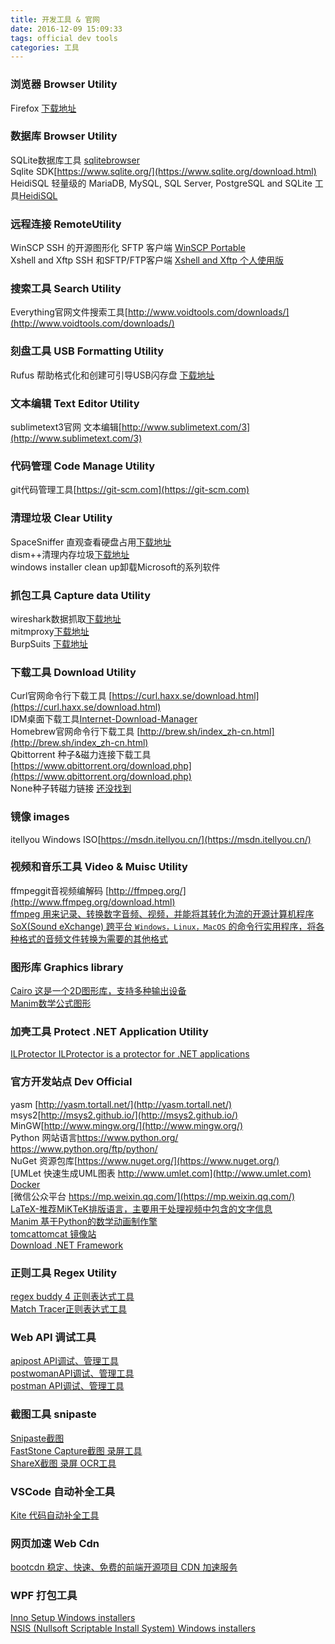 ```yaml
---
title: 开发工具 & 官网 
date: 2016-12-09 15:09:33
tags: official dev tools
categories: 工具
---
```


### 浏览器 Browser Utility

Firefox [下载地址](http://ftp.mozilla.org/pub/firefox/releases/75.0/win64/en-US/)

### 数据库 Browser Utility

SQLite数据库工具 [sqlitebrowser](https://sqlitebrowser.org/dl/)  
Sqlite SDK[https://www.sqlite.org/](https://www.sqlite.org/download.html)  
HeidiSQL 轻量级的 MariaDB, MySQL, SQL Server, PostgreSQL and SQLite 工具[HeidiSQL](https://github.com/HeidiSQL/HeidiSQL)

### 远程连接 RemoteUtility 

WinSCP SSH 的开源图形化 SFTP 客户端 [WinSCP Portable](https://winscp.net/eng/download.php)  
Xshell and Xftp SSH 和SFTP/FTP客户端 [Xshell and Xftp 个人使用版](https://www.netsarang.com/zh/free-for-home-school/)

### 搜索工具 Search Utility

Everything官网文件搜索工具[http://www.voidtools.com/downloads/](http://www.voidtools.com/downloads/)

### 刻盘工具 USB Formatting Utility

Rufus 帮助格式化和创建可引导USB闪存盘 [下载地址](https://github.com/pbatard/rufus/releases/download/v3.9/rufus-3.9p.exe) 

### 文本编辑 Text Editor Utility

sublimetext3官网 文本编辑[http://www.sublimetext.com/3](http://www.sublimetext.com/3)

### 代码管理 Code Manage Utility 

git代码管理工具[https://git-scm.com](https://git-scm.com)

### 清理垃圾 Clear Utility 

SpaceSniffer 直观查看硬盘占用[下载地址](https://pc.qq.com/search.html#!keyword=SpaceSniffer)  
dism++清理内存垃圾[下载地址](http://www.chuyu.me/zh-Hans/)  
windows installer clean up卸载Microsoft的系列软件 

### 抓包工具 Capture data Utility

wireshark数据抓取[下载地址](https://www.wireshark.org/download.html)   
mitmproxy[下载地址](https://www.mitmproxy.org/)  
BurpSuits [下载地址](https://portswigger.net/burp)

### 下载工具 Download Utility 

Curl官网命令行下载工具 [https://curl.haxx.se/download.html](https://curl.haxx.se/download.html)   
IDM桌面下载工具[Internet-Download-Manager](https://www.softpedia.com/get/Internet/Download-Managers/Internet-Download-Manager.shtml)  
Homebrew官网命令行下载工具 [http://brew.sh/index_zh-cn.html](http://brew.sh/index_zh-cn.html)  
Qbittorrent 种子&磁力连接下载工具[https://www.qbittorrent.org/download.php](https://www.qbittorrent.org/download.php)  
None种子转磁力链接 [还没找到](http://www.torrent.org.cn/)

### 镜像 images

itellyou Windows ISO[https://msdn.itellyou.cn/](https://msdn.itellyou.cn/)

### 视频和音乐工具 Video & Muisc Utility

ffmpeggit音视频编解码 [http://ffmpeg.org/](http://www.ffmpeg.org/download.html)  
[ffmpeg 用来记录、转换数字音频、视频，并能将其转化为流的开源计算机程序](https://ffmpeg.zeranoe.com/builds)  
[SoX(Sound eXchange) 跨平台 `Windows，Linux，MacOS` 的命令行实用程序，将各种格式的音频文件转换为需要的其他格式](http://sox.sourceforge.net)  

### 图形库 Graphics library

[Cairo 这是一个2D图形库，支持多种输出设备](https://www.lfd.uci.edu/~gohlke/pythonlibs/#pycairo)  
[Manim数学公式图形](https://www.bilibili.com/video/BV1W4411Z7Zt)

### 加壳工具 Protect .NET Application Utility

[ILProtector ILProtector is a protector for .NET applications](http://www.vgrsoft.net/Download/ILProtector)

### 官方开发站点 Dev Official

yasm [http://yasm.tortall.net/](http://yasm.tortall.net/)  
msys2[http://msys2.github.io/](http://msys2.github.io/)  
MinGW[http://www.mingw.org/](http://www.mingw.org/)   
Python 网站语言<https://www.python.org/> <https://www.python.org/ftp/python/>  
NuGet 资源包库[https://www.nuget.org/](https://www.nuget.org/)  
[UMLet 快速生成UML图表 http://www.umlet.com](http://www.umlet.com)  
[Docker](https://docs.docker.com/engine/installation/)  
[微信公众平台 https://mp.weixin.qq.com/](https://mp.weixin.qq.com/)  
[LaTeX-推荐MiKTeK排版语言，主要用于处理视频中包含的文字信息](https://miktex.org/download)  
[Manim 基于Python的数学动画制作擎](https://github.com/3b1b/manim)   
[tomcattomcat 镜像站](https://archive.apache.org/dist/tomcat/)  
[Download .NET Framework](https://dotnet.microsoft.com/download/dotnet-framework)

### 正则工具 Regex Utility

[regex buddy 4 正则表达式工具](http://www.regexbuddy.com)  
[Match Tracer正则表达式工具](http://www.regexlab.com/zh/mtracer/) 

### Web API 调试工具 

[apipost API调试、管理工具](https://www.apipost.cn/download.html)  
[postwomanAPI调试、管理工具](https://postwoman.io/)  
[postman API调试、管理工具](https://www.postman.com/)

### 截图工具 snipaste

[Snipaste截图](https://www.snipaste.com/)  
[FastStone Capture截图 录屏工具](https://faststone-capture.en.softonic.com/)  
[ShareX截图 录屏 OCR工具](https://sharex.en.softonic.com/) 

### VSCode 自动补全工具

[Kite 代码自动补全工具](https://www.kite.com/download/)

### 网页加速 Web Cdn 

[bootcdn 稳定、快速、免费的前端开源项目 CDN 加速服务](https://www.bootcdn.cn/)

### WPF 打包工具

[Inno Setup Windows installers](https://jrsoftware.org/isdl.php/)  
[NSIS (Nullsoft Scriptable Install System) Windows installers](https://nsis.sourceforge.io/Download)
